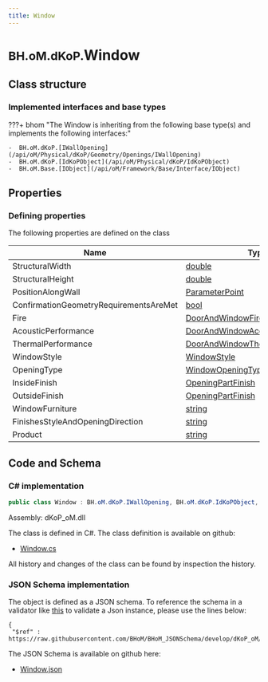 ```yaml
---
title: Window
---
```


# <small>BH.oM.dKoP.</small>**Window**



## Class structure

### Implemented interfaces and base types

???+ bhom "The Window is inheriting from the following base type(s) and implements the following interfaces:"

    -  BH.oM.dKoP.[IWallOpening](/api/oM/Physical/dKoP/Geometry/Openings/IWallOpening)
    -  BH.oM.dKoP.[IdKoPObject](/api/oM/Physical/dKoP/IdKoPObject)
    -  BH.oM.Base.[IObject](/api/oM/Framework/Base/Interface/IObject)


## Properties



### Defining properties

The following properties are defined on the class

| Name             | Type             | Description      | Quantity         |
|------------------|------------------|------------------|------------------|
| StructuralWidth | [double](https://learn.microsoft.com/en-us/dotnet/api/System.Double?view=netstandard-2.0) | - | - |
| StructuralHeight | [double](https://learn.microsoft.com/en-us/dotnet/api/System.Double?view=netstandard-2.0) | - | - |
| PositionAlongWall | [ParameterPoint](/api/oM/Physical/dKoP/Geometry/ParameterPoint) | - | - |
| ConfirmationGeometryRequirementsAreMet | [bool](https://learn.microsoft.com/en-us/dotnet/api/System.Boolean?view=netstandard-2.0) | - | - |
| Fire | [DoorAndWindowFire](/api/oM/Physical/dKoP/Geometry/Openings/DoorAndWindowFire) | - | - |
| AcousticPerformance | [DoorAndWindowAcoustics](/api/oM/Physical/dKoP/Geometry/Openings/DoorAndWindowAcoustics) | - | - |
| ThermalPerformance | [DoorAndWindowThermalPerformance](/api/oM/Physical/dKoP/Geometry/Openings/DoorAndWindowThermalPerformance) | - | - |
| WindowStyle | [WindowStyle](/api/oM/Physical/dKoP/Geometry/Enums/WindowStyle) | - | - |
| OpeningType | [WindowOpeningType](/api/oM/Physical/dKoP/Geometry/Enums/WindowOpeningType) | - | - |
| InsideFinish | [OpeningPartFinish](/api/oM/Physical/dKoP/Geometry/Openings/OpeningPartFinish) | - | - |
| OutsideFinish | [OpeningPartFinish](/api/oM/Physical/dKoP/Geometry/Openings/OpeningPartFinish) | - | - |
| WindowFurniture | [string](https://learn.microsoft.com/en-us/dotnet/api/System.String?view=netstandard-2.0) | - | - |
| FinishesStyleAndOpeningDirection | [string](https://learn.microsoft.com/en-us/dotnet/api/System.String?view=netstandard-2.0) | - | - |
| Product | [string](https://learn.microsoft.com/en-us/dotnet/api/System.String?view=netstandard-2.0) | - | - |


## Code and Schema

### C# implementation

``` C# title="C#"
public class Window : BH.oM.dKoP.IWallOpening, BH.oM.dKoP.IdKoPObject, BH.oM.Base.IObject
```

Assembly: dKoP_oM.dll

The class is defined in C#. The class definition is available on github:

- [Window.cs](https://github.com/BHoM/dKoP_Toolkit/blob/develop/dKoP_oM/Geometry\Openings\Window.cs)

All history and changes of the class can be found by inspection the history.
### JSON Schema implementation

The object is defined as a JSON schema. To reference the schema in a validator like [this](https://www.jsonschemavalidator.net/) to validate a Json instance, please use the lines below:

``` { .json .copy .select } title="JSON Schema"
{
 "$ref" : https://raw.githubusercontent.com/BHoM/BHoM_JSONSchema/develop/dKoP_oM/Window.json}
```

The JSON Schema is available on github here:

- [Window.json](https://github.com/BHoM/BHoM_JSONSchema/blob/develop/dKoP_oM/Window.json)
